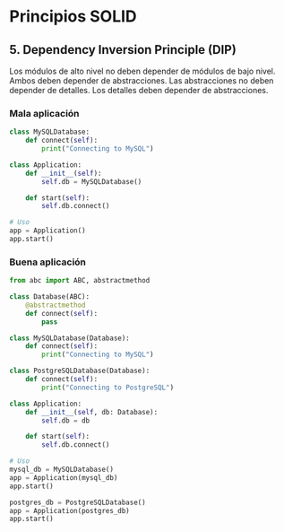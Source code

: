 # Principios SOLID

## 5. Dependency Inversion Principle (DIP)
Los módulos de alto nivel no deben depender de módulos de bajo nivel. Ambos deben depender de abstracciones. Las abstracciones no deben depender de detalles. Los detalles deben depender de abstracciones.

### Mala aplicación
```python
class MySQLDatabase:
    def connect(self):
        print("Connecting to MySQL")

class Application:
    def __init__(self):
        self.db = MySQLDatabase()

    def start(self):
        self.db.connect()

# Uso
app = Application()
app.start()
```

### Buena aplicación
```python
from abc import ABC, abstractmethod

class Database(ABC):
    @abstractmethod
    def connect(self):
        pass

class MySQLDatabase(Database):
    def connect(self):
        print("Connecting to MySQL")

class PostgreSQLDatabase(Database):
    def connect(self):
        print("Connecting to PostgreSQL")

class Application:
    def __init__(self, db: Database):
        self.db = db

    def start(self):
        self.db.connect()

# Uso
mysql_db = MySQLDatabase()
app = Application(mysql_db)
app.start()

postgres_db = PostgreSQLDatabase()
app = Application(postgres_db)
app.start()
```